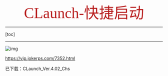 <center><font face=隶书 size=10 color=#b71c1c>
CLaunch-快捷启动
</font></center>

---

[toc]

---

![img](https://s1.ax1x.com/2022/04/07/qzpKeS.png)

https://vip.jokerps.com/7352.html



已下载：CLaunch_Ver.4.02_Chs